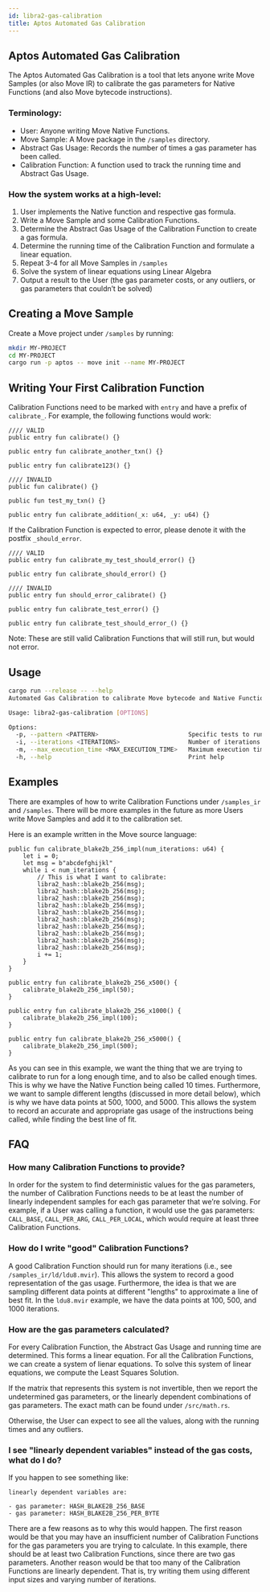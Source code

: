 ```yaml
---
id: libra2-gas-calibration
title: Aptos Automated Gas Calibration
---
```


## Aptos Automated Gas Calibration

The Aptos Automated Gas Calibration is a tool that lets anyone write Move Samples (or also Move IR) to calibrate the gas parameters for Native Functions (and also Move bytecode instructions). 

### Terminology:

- User: Anyone writing Move Native Functions.
- Move Sample: A Move package in the `/samples` directory.
- Abstract Gas Usage: Records the number of times a gas parameter has been called.
- Calibration Function: A function used to track the running time and Abstract Gas Usage.

### How the system works at a high-level:

1. User implements the Native function and respective gas formula.
2. Write a Move Sample and some Calibration Functions.
3. Determine the Abstract Gas Usage of the Calibration Function to create a gas formula.
4. Determine the running time of the Calibration Function and formulate a linear equation.
5. Repeat 3-4 for all Move Samples in `/samples` 
6. Solve the system of linear equations using Linear Algebra
7. Output a result to the User (the gas parameter costs, or any outliers, or gas parameters that couldn’t be solved)

## Creating a Move Sample

Create a Move project under `/samples` by running:

```bash
mkdir MY-PROJECT
cd MY-PROJECT
cargo run -p aptos -- move init --name MY-PROJECT
```

## Writing Your First Calibration Function

Calibration Functions need to be marked with `entry` and have a prefix of `calibrate_`. For example, the following functions would work:

```Move
//// VALID
public entry fun calibrate() {}

public entry fun calibrate_another_txn() {}

public entry fun calibrate123() {}

//// INVALID
public fun calibrate() {}

public fun test_my_txn() {}

public entry fun calibrate_addition(_x: u64, _y: u64) {}
```

If the Calibration Function is expected to error, please denote it with the postfix `_should_error`.

```
//// VALID
public entry fun calibrate_my_test_should_error() {}

public entry fun calibrate_should_error() {}

//// INVALID
public entry fun should_error_calibrate() {}

public entry fun calibrate_test_error() {}

public entry fun calibrate_test_should_error_() {}
```
Note: These are still valid Calibration Functions that will still run, but would not error.

## Usage

```bash
cargo run --release -- --help 
Automated Gas Calibration to calibrate Move bytecode and Native Functions

Usage: libra2-gas-calibration [OPTIONS]

Options:
  -p, --pattern <PATTERN>                         Specific tests to run that match a pattern [default: ""]
  -i, --iterations <ITERATIONS>                   Number of iterations to run each Calibration Function [default: 20]
  -m, --max_execution_time <MAX_EXECUTION_TIME>   Maximum execution time in milliseconds [default: 300]
  -h, --help                                      Print help
```

## Examples

There are examples of how to write Calibration Functions under `/samples_ir` and `/samples`. There will be more examples in the future as more Users write Move Samples and add it to the calibration set. 

Here is an example written in the Move source language:
```Move
public fun calibrate_blake2b_256_impl(num_iterations: u64) {
    let i = 0;
    let msg = b"abcdefghijkl"
    while i < num_iterations {
        // This is what I want to calibrate:
        libra2_hash::blake2b_256(msg);
        libra2_hash::blake2b_256(msg);
        libra2_hash::blake2b_256(msg);
        libra2_hash::blake2b_256(msg);
        libra2_hash::blake2b_256(msg);
        libra2_hash::blake2b_256(msg);
        libra2_hash::blake2b_256(msg);
        libra2_hash::blake2b_256(msg);
        libra2_hash::blake2b_256(msg);
        libra2_hash::blake2b_256(msg);        
        i += 1;
    }
}

public entry fun calibrate_blake2b_256_x500() {
    calibrate_blake2b_256_impl(50);
}

public entry fun calibrate_blake2b_256_x1000() {
    calibrate_blake2b_256_impl(100);
}

public entry fun calibrate_blake2b_256_x5000() {
    calibrate_blake2b_256_impl(500);
}
```
As you can see in this example, we want the thing that we are trying to calibrate to run for a long enough time, and to also be called enough times. This is why we have the Native Function being called 10 times. Furthermore, we want to sample different lengths (discussed in more detail below), which is why we have data points at 500, 1000, and 5000. This allows the system to record an accurate and appropriate gas usage of the instructions being called, while finding the best line of fit. 

## FAQ

### How many Calibration Functions to provide?

In order for the system to find deterministic values for the gas parameters, the number of Calibration Functions needs to be at least the number of linearly independent samples for each gas parameter that we’re solving. For example, if a User was calling a function, it would use the gas parameters: `CALL_BASE`, `CALL_PER_ARG`, `CALL_PER_LOCAL`, which would require at least three Calibration Functions. 

### How do I write "good" Calibration Functions?

A good Calibration Function should run for many iterations (i.e., see `/samples_ir/ld/ldu8.mvir`). This allows the system to record a good representation of the gas usage. Furthermore, the idea is that we are sampling different data points at different "lengths" to approximate a line of best fit. In the `ldu8.mvir` example, we have the data points at 100, 500, and 1000 iterations. 

### How are the gas parameters calculated?

For every Calibration Function, the Abstract Gas Usage and running time are determined. This forms a linear equation. For all the Calibration Functions, we can create a system of lienar equations. To solve this system of linear equations, we compute the Least Squares Solution. 

If the matrix that represents this system is not invertible, then we report the undetermined gas parameters, or the linearly dependent combinations of gas parameters. The exact math can be found under `/src/math.rs`. 

Otherwise, the User can expect to see all the values, along with the running times and any outliers. 

### I see "linearly dependent variables" instead of the gas costs, what do I do?

If you happen to see something like:

```
linearly dependent variables are:

- gas parameter: HASH_BLAKE2B_256_BASE
- gas parameter: HASH_BLAKE2B_256_PER_BYTE
```

There are a few reasons as to why this would happen. The first reason would be that you may have an insufficient number of Calibration Functions for the gas parameters you are trying to calculate. In this example, there should be at least two Calibration Functions, since there are two gas parameters. Another reason would be that too many of the Calibration Functions are linearly dependent. That is, try writing them using different input sizes and varying number of iterations.

